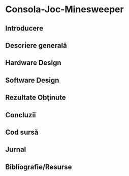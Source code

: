 # Consola-Joc-Minesweeper
## Introducere
## Descriere generală
## Hardware Design
## Software Design
## Rezultate Obţinute
## Concluzii
## Cod sursă
## Jurnal
## Bibliografie/Resurse
